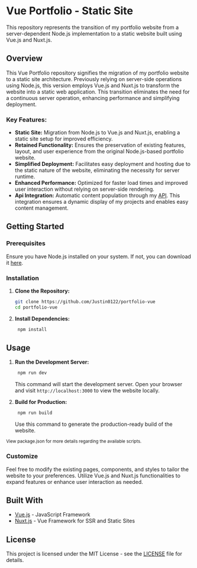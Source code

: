 # Vue Portfolio - Static Site

This repository represents the transition of my portfolio website from a server-dependent Node.js implementation to a static website built using Vue.js and Nuxt.js.

## Overview

This Vue Portfolio repository signifies the migration of my portfolio website to a static site architecture. Previously relying on server-side operations using Node.js, this version employs Vue.js and Nuxt.js to transform the website into a static web application. This transition eliminates the need for a continuous server operation, enhancing performance and simplifying deployment.

### Key Features:

- **Static Site:** Migration from Node.js to Vue.js and Nuxt.js, enabling a static site setup for improved efficiency.
- **Retained Functionality:** Ensures the preservation of existing features, layout, and user experience from the original Node.js-based portfolio website.
- **Simplified Deployment:** Facilitates easy deployment and hosting due to the static nature of the website, eliminating the necessity for server runtime.
- **Enhanced Performance:** Optimized for faster load times and improved user interaction without relying on server-side rendering.
- **Api Integration:** Automatic content population through my [API](https://github.com/Justin0122/GitHub_API_NodeJS). This integration ensures a dynamic display of my projects and enables easy content management.

## Getting Started

### Prerequisites

Ensure you have Node.js installed on your system. If not, you can download it [here](https://nodejs.org/en/download/).

### Installation

1. **Clone the Repository:**
   ```bash
   git clone https://github.com/Justin0122/portfolio-vue
   cd portfolio-vue
    ```
2. **Install Dependencies:**
   ```bash
    npm install
   ```

## Usage

1. **Run the Development Server:**
   ```bash
    npm run dev
    ```
   This command will start the development server. Open your browser and visit `http://localhost:3000` to view the website locally.

2. **Build for Production:**
   ```bash
    npm run build
    ```
   Use this command to generate the production-ready build of the website.

<small>View package.json for more details regarding the available scripts.</small>


### Customize

Feel free to modify the existing pages, components, and styles to tailor the website to your preferences. Utilize Vue.js and Nuxt.js functionalities to expand features or enhance user interaction as needed.

## Built With

* [Vue.js](https://vuejs.org/) - JavaScript Framework
* [Nuxt.js](https://nuxtjs.org/) - Vue Framework for SSR and Static Sites

## License

This project is licensed under the MIT License - see the [LICENSE](LICENSE) file for details.

